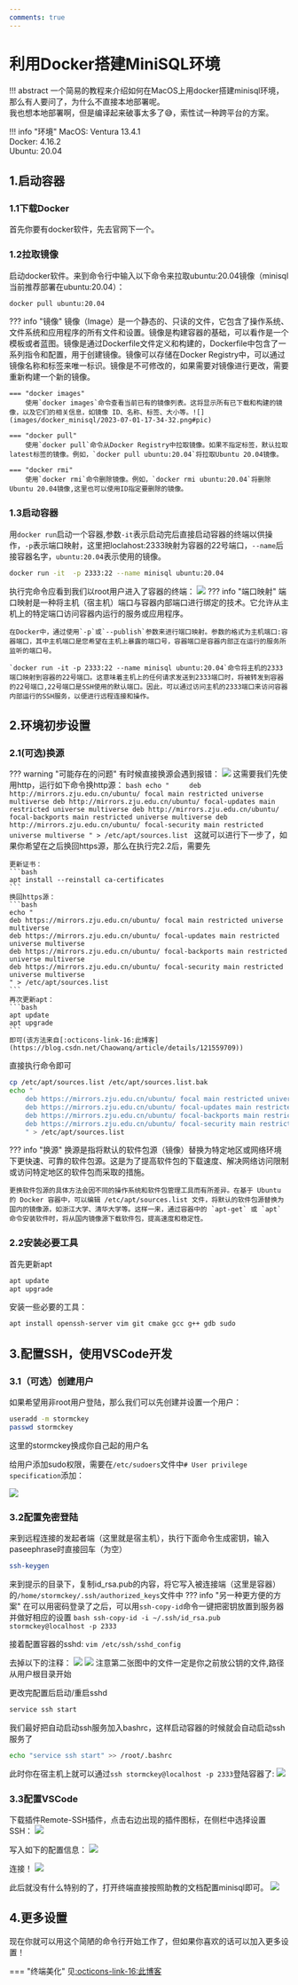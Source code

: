 ```yaml
---
comments: true
---
```


# 利用Docker搭建MiniSQL环境

!!! abstract 
    一个简易的教程来介绍如何在MacOS上用docker搭建minisql环境，那么有人要问了，为什么不直接本地部署呢。  
    我也想本地部署啊，但是编译起来破事太多了😅，索性试一种跨平台的方案。

!!! info "环境"
    MacOS: Ventura 13.4.1  
    Docker: 4.16.2  
    Ubuntu: 20.04  

## 1.启动容器

### 1.1下载Docker
首先你要有docker软件，先去官网下一个。

### 1.2拉取镜像
启动docker软件。来到命令行中输入以下命令来拉取ubuntu:20.04镜像（minisql当前推荐部署在ubuntu:20.04）：
```bash
docker pull ubuntu:20.04
```
??? info "镜像"
    镜像（Image）是一个静态的、只读的文件，它包含了操作系统、文件系统和应用程序的所有文件和设置。镜像是构建容器的基础，可以看作是一个模板或者蓝图。镜像是通过Dockerfile文件定义和构建的，Dockerfile中包含了一系列指令和配置，用于创建镜像。镜像可以存储在Docker Registry中，可以通过镜像名称和标签来唯一标识。镜像是不可修改的，如果需要对镜像进行更改，需要重新构建一个新的镜像。

    === "docker images"
        使用`docker images`命令查看当前已有的镜像列表。这将显示所有已下载和构建的镜像，以及它们的相关信息，如镜像 ID、名称、标签、大小等。![](images/docker_minisql/2023-07-01-17-34-32.png#pic)

    === "docker pull"
        使用`docker pull`命令从Docker Registry中拉取镜像。如果不指定标签，默认拉取latest标签的镜像。例如，`docker pull ubuntu:20.04`将拉取Ubuntu 20.04镜像。    

    === "docker rmi"
        使用`docker rmi`命令删除镜像。例如，`docker rmi ubuntu:20.04`将删除Ubuntu 20.04镜像,这里也可以使用ID指定要删除的镜像。

### 1.3启动容器
用`docker run`启动一个容器,参数`-it`表示启动完后直接启动容器的终端以供操作，`-p`表示端口映射，这里把loclahost:2333映射为容器的22号端口，`--name`后接容器名字，`ubuntu:20.04`表示使用的镜像。
```bash
docker run -it  -p 2333:22 --name minisql ubuntu:20.04
```
执行完命令应看到我们以root用户进入了容器的终端：
![](images/docker_minisql/2023-07-01-19-33-57.png#pic)
??? info "端口映射"
    端口映射是一种将主机（宿主机）端口与容器内部端口进行绑定的技术。它允许从主机上的特定端口访问容器内运行的服务或应用程序。

    在Docker中，通过使用`-p`或`--publish`参数来进行端口映射。参数的格式为主机端口:容器端口，其中主机端口是您希望在主机上暴露的端口号，容器端口是容器内部正在运行的服务所监听的端口号。

    `docker run -it -p 2333:22 --name minisql ubuntu:20.04`命令将主机的2333端口映射到容器的22号端口。这意味着主机上的任何请求发送到2333端口时，将被转发到容器的22号端口,22号端口是SSH使用的默认端口。因此，可以通过访问主机的2333端口来访问容器内部运行的SSH服务，以便进行远程连接和操作。

## 2.环境初步设置

### 2.1(可选)换源
??? warning "可能存在的问题"
    有时候直接换源会遇到报错：
    ![](images/docker_minisql/2023-07-01-19-42-06.png#pic)
    这需要我们先使用http，运行如下命令换http源：
    ```bash
    echo "    
    deb http://mirrors.zju.edu.cn/ubuntu/ focal main restricted universe multiverse
    deb http://mirrors.zju.edu.cn/ubuntu/ focal-updates main restricted universe multiverse
    deb http://mirrors.zju.edu.cn/ubuntu/ focal-backports main restricted universe multiverse
    deb http://mirrors.zju.edu.cn/ubuntu/ focal-security main restricted universe multiverse
    " > /etc/apt/sources.list
    ```
    这就可以进行下一步了，如果你希望在之后换回https源，那么在执行完2.2后，需要先

    更新证书：
    ```bash
    apt install --reinstall ca-certificates
    ```
    换回https源：
    ```bash
    echo "
    deb https://mirrors.zju.edu.cn/ubuntu/ focal main restricted universe multiverse
    deb https://mirrors.zju.edu.cn/ubuntu/ focal-updates main restricted universe multiverse
    deb https://mirrors.zju.edu.cn/ubuntu/ focal-backports main restricted universe multiverse
    deb https://mirrors.zju.edu.cn/ubuntu/ focal-security main restricted universe multiverse
    " > /etc/apt/sources.list
    ```
    再次更新apt：
    ```bash
    apt update
    apt upgrade
    ```
    即可(该方法来自[:octicons-link-16:此博客](https://blog.csdn.net/Chaowanq/article/details/121559709))
直接执行命令即可
```bash
cp /etc/apt/sources.list /etc/apt/sources.list.bak
echo "    
    deb https://mirrors.zju.edu.cn/ubuntu/ focal main restricted universe multiverse
    deb https://mirrors.zju.edu.cn/ubuntu/ focal-updates main restricted universe multiverse
    deb https://mirrors.zju.edu.cn/ubuntu/ focal-backports main restricted universe multiverse
    deb https://mirrors.zju.edu.cn/ubuntu/ focal-security main restricted universe multiverse
    " > /etc/apt/sources.list
```
??? info "换源"
    换源是指将默认的软件包源（镜像）替换为特定地区或网络环境下更快速、可靠的软件包源。这是为了提高软件包的下载速度、解决网络访问限制或访问特定地区的软件包而采取的措施。

    更换软件包源的具体方法会因不同的操作系统和软件包管理工具而有所差异。在基于 Ubuntu 的 Docker 容器中，可以编辑 /etc/apt/sources.list 文件，将默认的软件包源替换为国内的镜像源，如浙江大学、清华大学等。这样一来，通过容器中的 `apt-get` 或 `apt` 命令安装软件时，将从国内镜像源下载软件包，提高速度和稳定性。

### 2.2安装必要工具
首先更新apt
```bash
apt update
apt upgrade
```

安装一些必要的工具：
```bash
apt install openssh-server vim git cmake gcc g++ gdb sudo
```

## 3.配置SSH，使用VSCode开发

### 3.1（可选）创建用户

如果希望用非root用户登陆，那么我们可以先创建并设置一个用户：
```bash
useradd -m stormckey
passwd stormckey
```
这里的stormckey换成你自己起的用户名

给用户添加sudo权限，需要在`/etc/sudoers`文件中`# User privilege specification`添加：  

![](images/docker_minisql/2023-07-01-21-25-52.png#pic)

### 3.2配置免密登陆
来到远程连接的发起者端（这里就是宿主机），执行下面命令生成密钥，输入paseephrase时直接回车（为空）
```bash
ssh-keygen
```
来到提示的目录下，复制id_rsa.pub的内容，将它写入被连接端（这里是容器）的`/home/stormckey/.ssh/authorized_keys`文件中
??? info "另一种更方便的方案"
    在可以用密码登录了之后，可以用`ssh-copy-id`命令一键把密钥放置到服务器并做好相应的设置
    ```bash
    ssh-copy-id -i ~/.ssh/id_rsa.pub stormckey@localhost -p 2333
    ```


接着配置容器的sshd:
`vim /etc/ssh/sshd_config`

去掉以下的注释：
![](images/docker_minisql/2023-07-01-20-23-02.png#pic)
![](images/docker_minisql/2023-07-01-20-23-44.png#pic)
注意第二张图中的文件一定是你之前放公钥的文件,路径从用户根目录开始

更改完配置后启动/重启sshd
```bash
service ssh start
```
我们最好把自动启动ssh服务加入bashrc，这样启动容器的时候就会自动启动ssh服务了
```bash
echo "service ssh start" >> /root/.bashrc
```

此时你在宿主机上就可以通过`ssh stormckey@localhost -p 2333`登陆容器了:
![](images/docker_minisql/2023-07-01-20-42-07.png#pic)

### 3.3配置VSCode

下载插件Remote-SSH插件，点击右边出现的插件图标，在侧栏中选择设置SSH：
![](images/docker_minisql/2023-07-01-20-43-59.png#pic)

写入如下的配置信息：
![](images/docker_minisql/2023-07-01-20-44-56.png#pic)

连接！
![](images/docker_minisql/2023-07-01-20-45-37.png#pic)

此后就没有什么特别的了，打开终端直接按照助教的文档配置minisql即可。
![](images/docker_minisql/2023-07-01-20-52-01.png#pic)

## 4.更多设置

现在你就可以用这个简陋的命令行开始工作了，但如果你喜欢的话可以加入更多设置！

=== "终端美化"
    见[:octicons-link-16:此博客](https://stormckey.github.io/Blog/wsl_config/)






